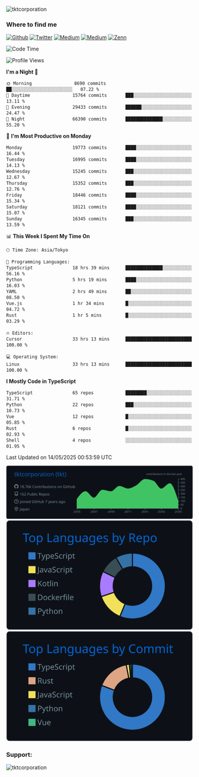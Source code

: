 <p align="left"> <img src="https://komarev.com/ghpvc/?username=tktcorporation&label=Profile%20views&color=0e75b6&style=flat" alt="tktcorporation" /> </p>

<h3>Where to find me</h3>
<p>
<a href="https://github.com/tktcorporation" target="_blank"><img alt="Github" src="https://img.shields.io/badge/GitHub-%2312100E.svg?&style=for-the-badge&logo=Github&logoColor=white" /></a>
<a href="https://twitter.com/tktcorporation" target="_blank"><img alt="Twitter" src="https://img.shields.io/badge/twitter-%231DA1F2.svg?&style=for-the-badge&logo=twitter&logoColor=white" /></a>
<a href="https://www.linkedin.com/in/tktcorporation" target="_blank"><img alt="Medium" src="https://img.shields.io/badge/linkdin-0a66c2.svg?&style=for-the-badge&logo=linkedin&logoColor=white" /></a>
<a href="https://qiita.com/tktcorporation" target="_blank"><img alt="Medium" src="https://img.shields.io/badge/qiita-55C500.svg?&style=for-the-badge&logo=qiita&logoColor=white" /></a>
<a href="https://zenn.dev/tktcorporation" target="_blank"><img alt="Zenn" src="https://img.shields.io/badge/Zenn-3EA8FF.svg?&style=for-the-badge&logo=Zenn&logoColor=white" /></a>
</p>
  
<!--START_SECTION:waka-->
![Code Time](http://img.shields.io/badge/Code%20Time-2%2C379%20hrs%2035%20mins-blue)

![Profile Views](http://img.shields.io/badge/Profile%20Views-0-blue)

**I'm a Night 🦉** 

```text
🌞 Morning                8690 commits        ██░░░░░░░░░░░░░░░░░░░░░░░   07.22 % 
🌆 Daytime                15764 commits       ███░░░░░░░░░░░░░░░░░░░░░░   13.11 % 
🌃 Evening                29433 commits       ██████░░░░░░░░░░░░░░░░░░░   24.47 % 
🌙 Night                  66390 commits       ██████████████░░░░░░░░░░░   55.20 % 
```
📅 **I'm Most Productive on Monday** 

```text
Monday                   19773 commits       ████░░░░░░░░░░░░░░░░░░░░░   16.44 % 
Tuesday                  16995 commits       ████░░░░░░░░░░░░░░░░░░░░░   14.13 % 
Wednesday                15245 commits       ███░░░░░░░░░░░░░░░░░░░░░░   12.67 % 
Thursday                 15352 commits       ███░░░░░░░░░░░░░░░░░░░░░░   12.76 % 
Friday                   18446 commits       ████░░░░░░░░░░░░░░░░░░░░░   15.34 % 
Saturday                 18121 commits       ████░░░░░░░░░░░░░░░░░░░░░   15.07 % 
Sunday                   16345 commits       ███░░░░░░░░░░░░░░░░░░░░░░   13.59 % 
```


📊 **This Week I Spent My Time On** 

```text
🕑︎ Time Zone: Asia/Tokyo

💬 Programming Languages: 
TypeScript               18 hrs 39 mins      ██████████████░░░░░░░░░░░   56.16 % 
Python                   5 hrs 19 mins       ████░░░░░░░░░░░░░░░░░░░░░   16.03 % 
YAML                     2 hrs 49 mins       ██░░░░░░░░░░░░░░░░░░░░░░░   08.50 % 
Vue.js                   1 hr 34 mins        █░░░░░░░░░░░░░░░░░░░░░░░░   04.72 % 
Rust                     1 hr 5 mins         █░░░░░░░░░░░░░░░░░░░░░░░░   03.29 % 

🔥 Editors: 
Cursor                   33 hrs 13 mins      █████████████████████████   100.00 % 

💻 Operating System: 
Linux                    33 hrs 13 mins      █████████████████████████   100.00 % 
```

**I Mostly Code in TypeScript** 

```text
TypeScript               65 repos            ████████░░░░░░░░░░░░░░░░░   31.71 % 
Python                   22 repos            ███░░░░░░░░░░░░░░░░░░░░░░   10.73 % 
Vue                      12 repos            █░░░░░░░░░░░░░░░░░░░░░░░░   05.85 % 
Rust                     6 repos             █░░░░░░░░░░░░░░░░░░░░░░░░   02.93 % 
Shell                    4 repos             ░░░░░░░░░░░░░░░░░░░░░░░░░   01.95 % 
```




 Last Updated on 14/05/2025 00:53:59 UTC
<!--END_SECTION:waka-->

[![](https://raw.githubusercontent.com/tktcorporation/tktcorporation/master/profile-summary-card-output/github_dark/0-profile-details.svg)](https://github.com/vn7n24fzkq/github-profile-summary-cards)
[![](https://raw.githubusercontent.com/tktcorporation/tktcorporation/master/profile-summary-card-output/github_dark/1-repos-per-language.svg)](https://github.com/vn7n24fzkq/github-profile-summary-cards) [![](https://raw.githubusercontent.com/tktcorporation/tktcorporation/master/profile-summary-card-output/github_dark/2-most-commit-language.svg)](https://github.com/vn7n24fzkq/github-profile-summary-cards)

<h3 align="left">Support:</h3>
<p><a href="https://www.buymeacoffee.com/tktcorporation"> <img align="left" src="https://cdn.buymeacoffee.com/buttons/v2/default-yellow.png" height="50" width="210" alt="tktcorporation" /></a></p><br><br>
